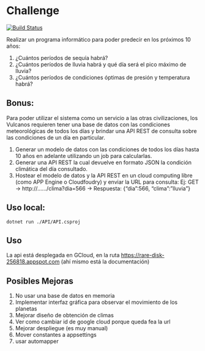 # Challenge  

[![Build Status](https://travis-ci.com/JesusELuna/EjercicioPlanetas.svg?branch=master)](https://travis-ci.com/JesusELuna/EjercicioPlanetas)

Realizar un programa informático para poder predecir en los próximos 10 años:
1. ¿Cuántos períodos de sequía habrá?
2. ¿Cuántos períodos de lluvia habrá y qué día será el pico máximo de lluvia?
3. ¿Cuántos períodos de condiciones óptimas de presión y temperatura habrá?
## Bonus:
Para poder utilizar el sistema como un servicio a las otras civilizaciones, los Vulcanos requieren
tener una base de datos con las condiciones meteorológicas de todos los días y brindar una API
REST de consulta sobre las condiciones de un día en particular.
1) Generar un modelo de datos con las condiciones de todos los días hasta 10 años en adelante
utilizando un job para calcularlas.
2) Generar una API REST la cual devuelve en formato JSON la condición climática del día
consultado.
3) Hostear el modelo de datos y la API REST en un cloud computing libre (como APP Engine o
Cloudfoudry) y enviar la URL para consulta:
Ej: GET → http://....../clima?dia=566 → Respuesta: {“dia”:566, “clima”:”lluvia”}

## Uso local:

```shell
dotnet run ./API/API.csproj
```

## Uso 
La api está desplegada en GCloud, en la ruta https://rare-disk-256818.appspot.com (ahí mismo está la documentación)

## Posibles Mejoras
1. No usar una base de datos en memoria 
2. Implementar interfaz gráfica para observar el movimiento de los planetas
3. Mejorar diseño de obtención de climas 
4. Ver como cambiar id de google cloud porque queda fea la url
5. Mejorar despliegue (es muy manual)
6. Mover constantes a appsettings
7. usar automapper 
